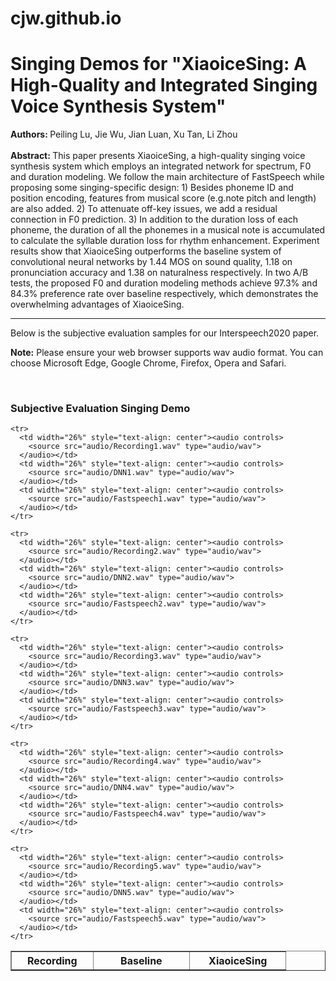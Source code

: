 # cjw.github.io


<html>
<head>
<meta charset="utf-8">

</head>

<body style="text-align: left;">
<h1>Singing Demos for "XiaoiceSing: A High-Quality and Integrated Singing Voice Synthesis System"</h1>

<h4 style='display:inline'>Authors: </h4> <p style='display:inline'>Peiling Lu, Jie Wu, Jian Luan, Xu Tan, Li Zhou</p>
<br>
<br>
<h4 style='display:inline'>Abstract: </h4> <p style='display:inline'>This paper presents XiaoiceSing, a high-quality singing voice synthesis system which employs an integrated network for spectrum, F0 and duration modeling. We follow the main architecture of FastSpeech while proposing some singing-specific design: 1) Besides phoneme ID and position encoding, features from musical score (e.g.note pitch and length) are also added. 2) To attenuate off-key issues, we add a residual connection in F0 prediction. 3) In addition to the duration loss of each phoneme, the duration of all the phonemes in a musical note is accumulated to calculate the syllable duration loss for rhythm enhancement. Experiment results show that XiaoiceSing outperforms the baseline system of convolutional neural networks by 1.44 MOS on sound quality, 1.18 on pronunciation accuracy and 1.38 on naturalness respectively. In two A/B tests, the proposed F0 and duration modeling methods achieve 97.3% and 84.3% preference rate over baseline respectively, which demonstrates the overwhelming advantages of XiaoiceSing.</p>


<hr>
<p>Below is the subjective evaluation samples for our Interspeech2020 paper.</p>
<p><strong>Note:</strong> Please ensure your web browser supports wav audio format. You can choose Microsoft Edge, Google Chrome, Firefox, Opera and Safari.</p>
<p>&nbsp;</p>
<h3>Subjective Evaluation Singing Demo</h3>

<table width="81%" border="1">
  <tbody>
    <tr>
      <th width="22%" style="text-align: center" scope="col">Recording</th>
      <th width="26%" style="text-align: center" scope="col">Baseline</th>
      <th width="26%" style="text-align: center" scope="col">XiaoiceSing</th>
    </tr>
	
    <tr>
      <td width="26%" style="text-align: center"><audio controls>
        <source src="audio/Recording1.wav" type="audio/wav">
      </audio></td>
      <td width="26%" style="text-align: center"><audio controls>
        <source src="audio/DNN1.wav" type="audio/wav">
      </audio></td>
      <td width="26%" style="text-align: center"><audio controls>
        <source src="audio/Fastspeech1.wav" type="audio/wav">
      </audio></td>
    </tr>

    <tr>
      <td width="26%" style="text-align: center"><audio controls>
        <source src="audio/Recording2.wav" type="audio/wav">
      </audio></td>
      <td width="26%" style="text-align: center"><audio controls>
        <source src="audio/DNN2.wav" type="audio/wav">
      </audio></td>
      <td width="26%" style="text-align: center"><audio controls>
        <source src="audio/Fastspeech2.wav" type="audio/wav">
      </audio></td>
    </tr>

    <tr>
      <td width="26%" style="text-align: center"><audio controls>
        <source src="audio/Recording3.wav" type="audio/wav">
      </audio></td>
      <td width="26%" style="text-align: center"><audio controls>
        <source src="audio/DNN3.wav" type="audio/wav">
      </audio></td>
      <td width="26%" style="text-align: center"><audio controls>
        <source src="audio/Fastspeech3.wav" type="audio/wav">
      </audio></td>
    </tr>

    <tr>
      <td width="26%" style="text-align: center"><audio controls>
        <source src="audio/Recording4.wav" type="audio/wav">
      </audio></td>
      <td width="26%" style="text-align: center"><audio controls>
        <source src="audio/DNN4.wav" type="audio/wav">
      </audio></td>
      <td width="26%" style="text-align: center"><audio controls>
        <source src="audio/Fastspeech4.wav" type="audio/wav">
      </audio></td>
    </tr>

    <tr>
      <td width="26%" style="text-align: center"><audio controls>
        <source src="audio/Recording5.wav" type="audio/wav">
      </audio></td>
      <td width="26%" style="text-align: center"><audio controls>
        <source src="audio/DNN5.wav" type="audio/wav">
      </audio></td>
      <td width="26%" style="text-align: center"><audio controls>
        <source src="audio/Fastspeech5.wav" type="audio/wav">
      </audio></td>
    </tr>
	
  </tbody>
</table>
